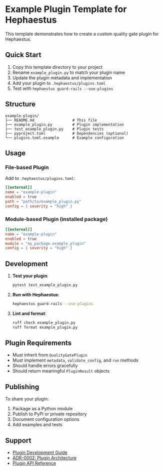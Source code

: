 # Example Plugin Template for Hephaestus

This template demonstrates how to create a custom quality gate plugin for Hephaestus.

## Quick Start

1. Copy this template directory to your project
2. Rename `example_plugin.py` to match your plugin name
3. Update the plugin metadata and implementation
4. Add your plugin to `.hephaestus/plugins.toml`
5. Test with `hephaestus guard-rails --use-plugins`

## Structure

```
example-plugin/
├── README.md                 # This file
├── example_plugin.py         # Plugin implementation
├── test_example_plugin.py    # Plugin tests
├── pyproject.toml            # Dependencies (optional)
└── plugins.toml.example      # Example configuration
```

## Usage

### File-based Plugin

Add to `.hephaestus/plugins.toml`:

```toml
[[external]]
name = "example-plugin"
enabled = true
path = "path/to/example_plugin.py"
config = { severity = "high" }
```

### Module-based Plugin (installed package)

```toml
[[external]]
name = "example-plugin"
enabled = true
module = "my_package.example_plugin"
config = { severity = "high" }
```

## Development

1. **Test your plugin**:
   ```bash
   pytest test_example_plugin.py
   ```

2. **Run with Hephaestus**:
   ```bash
   hephaestus guard-rails --use-plugins
   ```

3. **Lint and format**:
   ```bash
   ruff check example_plugin.py
   ruff format example_plugin.py
   ```

## Plugin Requirements

- Must inherit from `QualityGatePlugin`
- Must implement `metadata`, `validate_config`, and `run` methods
- Should handle errors gracefully
- Should return meaningful `PluginResult` objects

## Publishing

To share your plugin:

1. Package as a Python module
2. Publish to PyPI or private repository
3. Document configuration options
4. Add examples and tests

## Support

- [Plugin Development Guide](../../docs/how-to/plugin-development.md)
- [ADR-0002: Plugin Architecture](../../docs/adr/0002-plugin-architecture.md)
- [Plugin API Reference](../../docs/reference/plugins.md)
